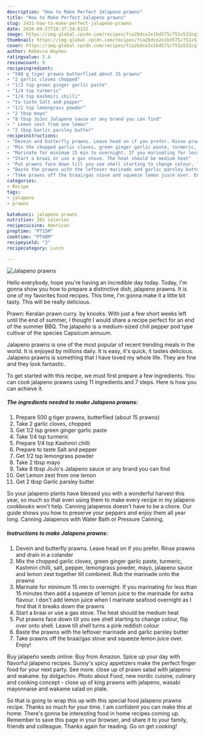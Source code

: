 ```yaml
---
description: "How to Make Perfect Jalapeno prawns"
title: "How to Make Perfect Jalapeno prawns"
slug: 2431-how-to-make-perfect-jalapeno-prawns
date: 2020-04-27T16:37:24.015Z
image: https://img-global.cpcdn.com/recipes/fca2bdce2e1bd575/751x532cq70/jalapeno-prawns-recipe-main-photo.jpg
thumbnail: https://img-global.cpcdn.com/recipes/fca2bdce2e1bd575/751x532cq70/jalapeno-prawns-recipe-main-photo.jpg
cover: https://img-global.cpcdn.com/recipes/fca2bdce2e1bd575/751x532cq70/jalapeno-prawns-recipe-main-photo.jpg
author: Rebecca Haynes
ratingvalue: 3.4
reviewcount: 9
recipeingredient:
- "500 g tiger prawns butterflied about 15 prawns"
- "2 garlic cloves chopped"
- "1/2 tsp green ginger garlic paste"
- "1/4 tsp turmeric"
- "1/4 tsp Kashmiri chilli"
- "to taste Salt and pepper"
- "1/2 tsp lemongrass powder"
- "2 tbsp mayo"
- "8 tbsp JoJos Jalapeno sauce or any brand you can find"
- " Lemon zest from one lemon"
- "2 tbsp Garlic parsley butter"
recipeinstructions:
- "Devein and butterfly prawns. Leave head on if you prefer. Rinse prawns and drain in a colander"
- "Mix the chopped garlic cloves, green ginger garlic paste, turmeric, Kashmiri chilli, salt, pepper, lemongrass powder, mayo, jalapeno sauce and lemon zest together till combined. Rub the marinade onto the prawns"
- "Marinate for minimum 15 min to overnight. If you marinating for less than 15 minutes then add a squeeze of lemon juice to the marinade for extra flavour. I don&#39;t add lemon juice when I marinate seafood overnight as I find that it breaks down the prawns"
- "Start a braai or use a gas stove. The heat should be medium heat"
- "Put prawns face down till you see shell starting to change colour, flip over onto shell. Leave till shell turns a pink reddish colour"
- "Baste the prawns with the leftover marinade and garlic parsley butter"
- "Take prawns off the braai/gas stove and squeeze lemon juice over. Enjoy!"
categories:
- Recipe
tags:
- jalapeno
- prawns

katakunci: jalapeno prawns 
nutrition: 201 calories
recipecuisine: American
preptime: "PT15M"
cooktime: "PT48M"
recipeyield: "2"
recipecategory: Lunch

---
```



![Jalapeno prawns](https://img-global.cpcdn.com/recipes/fca2bdce2e1bd575/751x532cq70/jalapeno-prawns-recipe-main-photo.jpg)

Hello everybody, hope you're having an incredible day today. Today, I'm gonna show you how to prepare a distinctive dish, jalapeno prawns. It is one of my favorites food recipes. This time, I'm gonna make it a little bit tasty. This will be really delicious.

Prawn: Keralan prawn curry. by knooks. With just a few short weeks left until the end of summer, I thought I would share a recipe perfect for an end of the summer BBQ. The jalapeño is a medium-sized chili pepper pod type cultivar of the species Capsicum annuum.

Jalapeno prawns is one of the most popular of recent trending meals in the world. It is enjoyed by millions daily. It is easy, it's quick, it tastes delicious. Jalapeno prawns is something that I have loved my whole life. They are fine and they look fantastic.


To get started with this recipe, we must first prepare a few ingredients. You can cook jalapeno prawns using 11 ingredients and 7 steps. Here is how you can achieve it.

<!--inarticleads1-->

##### The ingredients needed to make Jalapeno prawns:

1. Prepare 500 g tiger prawns, butterflied (about 15 prawns)
1. Take 2 garlic cloves, chopped
1. Get 1/2 tsp green ginger garlic paste
1. Take 1/4 tsp turmeric
1. Prepare 1/4 tsp Kashmiri chilli
1. Prepare to taste Salt and pepper
1. Get 1/2 tsp lemongrass powder
1. Take 2 tbsp mayo
1. Take 8 tbsp JoJo&#39;s Jalapeno sauce or any brand you can find
1. Get  Lemon zest from one lemon
1. Get 2 tbsp Garlic parsley butter


So your jalapeno plants have blessed you with a wonderful harvest this year, so much so that even using them to make every recipe in my jalapeno cookbooks won&#39;t help. Canning jalapenos doesn&#39;t have to be a chore. Our guide shows you how to preserve your peppers and enjoy them all year long. Canning Jalapenos with Water Bath or Pressure Canning. 

<!--inarticleads2-->

##### Instructions to make Jalapeno prawns:

1. Devein and butterfly prawns. Leave head on if you prefer. Rinse prawns and drain in a colander
1. Mix the chopped garlic cloves, green ginger garlic paste, turmeric, Kashmiri chilli, salt, pepper, lemongrass powder, mayo, jalapeno sauce and lemon zest together till combined. Rub the marinade onto the prawns
1. Marinate for minimum 15 min to overnight. If you marinating for less than 15 minutes then add a squeeze of lemon juice to the marinade for extra flavour. I don&#39;t add lemon juice when I marinate seafood overnight as I find that it breaks down the prawns
1. Start a braai or use a gas stove. The heat should be medium heat
1. Put prawns face down till you see shell starting to change colour, flip over onto shell. Leave till shell turns a pink reddish colour
1. Baste the prawns with the leftover marinade and garlic parsley butter
1. Take prawns off the braai/gas stove and squeeze lemon juice over. Enjoy!


Buy jalapeño seeds online: Buy from Amazon. Spice up your day with flavorful jalapeno recipes. Sunny&#39;s spicy appetizers make the perfect finger food for your next party. See more. close up of prawn salad with jalapeno and wakame. by dolgachov. Photo about Food, new nordic cuisine, culinary and cooking concept - close up of king prawns with jalapeno, wasabi mayonnaise and wakame salad on plate. 

So that is going to wrap this up with this special food jalapeno prawns recipe. Thanks so much for your time. I am confident you can make this at home. There's gonna be interesting food in home recipes coming up. Remember to save this page in your browser, and share it to your family, friends and colleague. Thanks again for reading. Go on get cooking!
